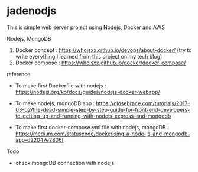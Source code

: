 # jadenodjs

This is simple web server project using Nodejs, Docker and AWS

Nodejs, MongoDB

1. Docker concept : https://whoisxx.github.io/devops/about-docker/
(try to write everything I learned from this project on my tech blog)
2. Docker compose : https://whoisxx.github.io/docker/docker-compose/


reference 
* To make first Dockerfile with nodejs : https://nodejs.org/ko/docs/guides/nodejs-docker-webapp/

* To make nodejs, mongoDB app : https://closebrace.com/tutorials/2017-03-02/the-dead-simple-step-by-step-guide-for-front-end-developers-to-getting-up-and-running-with-nodejs-express-and-mongodb

* To make first docker-compose.yml file with nodejs, mongoDB : https://medium.com/statuscode/dockerising-a-node-js-and-mongodb-app-d22047e2806f

Todo
* check mongoDB connection with nodejs

